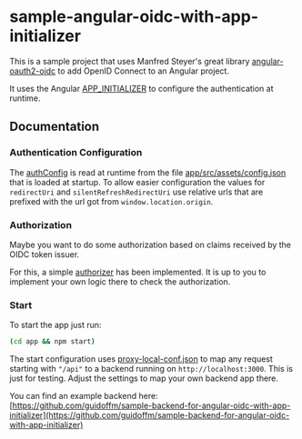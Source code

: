 # sample-angular-oidc-with-app-initializer

This is a sample project that uses Manfred Steyer's great library [angular-oauth2-oidc](https://github.com/manfredsteyer/angular-oauth2-oidc) to add OpenID Connect to an Angular project.

It uses the Angular [APP_INITIALIZER](https://angular.io/api/core/APP_INITIALIZER) to configure the authentication at runtime.

## Documentation

### Authentication Configuration

The [authConfig](https://manfredsteyer.github.io/angular-oauth2-oidc/docs/classes/AuthConfig.html) is read at runtime from the file [app/src/assets/config.json](app/src/assets/config.json) that is loaded at startup. To allow easier configuration the values
for `redirectUri` and `silentRefreshRedirectUri` use relative urls that are prefixed 
with the url got from `window.location.origin`.

### Authorization

Maybe you want to do some authorization based on claims received by the OIDC token issuer.

For this, a simple [authorizer](app/src/app/shared/authorizer.service.ts) has been implemented. It is up to you to implement your own logic there to check the authorization.

### Start

To start the app just run:

```bash
(cd app && npm start)
```

The start configuration uses [proxy-local-conf.json](proxy-local-conf.json) to map 
any request starting with `"/api"` to a backend running on `http://localhost:3000`. This is just for testing. Adjust the settings to map your own backend app there.

You can find an example backend here:
[https://github.com/guidoffm/sample-backend-for-angular-oidc-with-app-initializer](https://github.com/guidoffm/sample-backend-for-angular-oidc-with-app-initializer)

